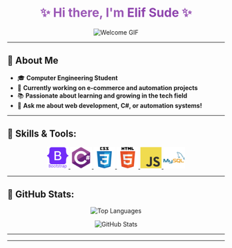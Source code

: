 <h1 align="center" style="color: #9b59b6;">✨ Hi there, I'm <span style="color: #8e44ad;">Elif Sude</span> ✨</h1>

<p align="center">
  <img src="https://media.giphy.com/media/3ohzdIuqJoo8QdKlnW/giphy.gif" width="300" height="200" alt="Welcome GIF">
</p>

---

## 🌌 About Me  
- 🎓 **Computer Engineering Student**  
- 🌱 **Currently working on e-commerce and automation projects**  
- 📚 **Passionate about learning and growing in the tech field**  
- 💬 **Ask me about web development, C#, or automation systems!**  

---

## 💜 Skills & Tools:
<p align="center">
  <a href="https://getbootstrap.com" target="_blank" rel="noreferrer">
    <img src="https://raw.githubusercontent.com/devicons/devicon/master/icons/bootstrap/bootstrap-plain-wordmark.svg" alt="Bootstrap" width="50" height="50"/>
  </a>
  <a href="https://www.w3schools.com/cs/" target="_blank" rel="noreferrer">
    <img src="https://raw.githubusercontent.com/devicons/devicon/master/icons/csharp/csharp-original.svg" alt="C#" width="50" height="50"/>
  </a>
  <a href="https://www.w3schools.com/css/" target="_blank" rel="noreferrer">
    <img src="https://raw.githubusercontent.com/devicons/devicon/master/icons/css3/css3-original-wordmark.svg" alt="CSS3" width="50" height="50"/>
  </a>
  <a href="https://www.w3.org/html/" target="_blank" rel="noreferrer">
    <img src="https://raw.githubusercontent.com/devicons/devicon/master/icons/html5/html5-original-wordmark.svg" alt="HTML5" width="50" height="50"/>
  </a>
  <a href="https://developer.mozilla.org/en-US/docs/Web/JavaScript" target="_blank" rel="noreferrer">
    <img src="https://raw.githubusercontent.com/devicons/devicon/master/icons/javascript/javascript-original.svg" alt="JavaScript" width="50" height="50"/>
  </a>
  <a href="https://www.mysql.com/" target="_blank" rel="noreferrer">
    <img src="https://raw.githubusercontent.com/devicons/devicon/master/icons/mysql/mysql-original-wordmark.svg" alt="MySQL" width="50" height="50"/>
  </a>
</p>

---

## 🔮 GitHub Stats:
<p align="center">
  <img src="https://github-readme-stats.vercel.app/api/top-langs?username=elifs1&show_icons=true&locale=en&layout=compact&theme=purple" alt="Top Languages" />
</p>

<p align="center">
  <img src="https://github-readme-stats.vercel.app/api?username=elifs1&show_icons=true&locale=en&theme=purple" alt="GitHub Stats" />
</p>

---



---


